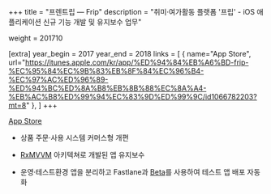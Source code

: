 +++
title = "프렌트립 — Frip"
description = "취미·여가활동 플랫폼 '프립' - iOS 애플리케이션 신규 기능 개발 및 유지보수 업무"

weight = 201710

[extra]
year_begin = 2017
year_end = 2018
links = [
    { name="App Store", url="https://itunes.apple.com/kr/app/%ED%94%84%EB%A6%BD-frip-%EC%95%84%EC%9B%83%EB%8F%84%EC%96%B4-%EC%97%AC%ED%96%89-%ED%94%BC%ED%8A%B8%EB%8B%88%EC%8A%A4-%EB%AC%B8%ED%99%94%EC%83%9D%ED%99%9C/id1066782203?mt=8" },
]
+++

[App Store](https://itunes.apple.com/kr/app/%ED%94%84%EB%A6%BD-frip-%EC%95%84%EC%9B%83%EB%8F%84%EC%96%B4-%EC%97%AC%ED%96%89-%ED%94%BC%ED%8A%B8%EB%8B%88%EC%8A%A4-%EB%AC%B8%ED%99%94%EC%83%9D%ED%99%9C/id1066782203?mt=8)

- 상품 주문·사용 시스템 커머스형 개편

- [RxMVVM](https://github.com/ReactorKit/ReactorKit/tree/3cfec36) 아키텍쳐로 개발된 앱 유지보수

- 운영·테스트환경 앱을 분리하고 Fastlane과 [Beta](https://try.crashlytics.com/beta/)를 사용하여 테스트 앱 배포 자동화
